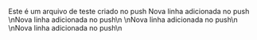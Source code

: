 Este é um arquivo de teste criado no push
Nova linha adicionada no push
\nNova linha adicionada no push\n
\nNova linha adicionada no push\n
\nNova linha adicionada no push\n
